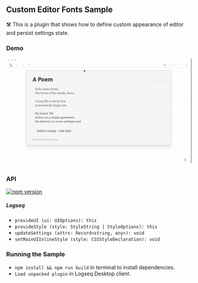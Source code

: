 ## Custom Editor Fonts Sample

🛠 This is a plugin that shows how to define custom appearance of editor and persist settings state.

### Demo

![demo](./demo.gif)

### API

[![npm version](https://badge.fury.io/js/%40logseq%2Flibs.svg)](https://badge.fury.io/js/%40logseq%2Flibs)

##### Logseq

- `provideUI (ui: UIOptions): this`
- `provideStyle (style: StyleString | StyleOptions): this`
- `updateSettings (attrs: Record<string, any>): void`
- `setMainUIInlineStyle (style: CSSStyleDeclaration): void`

### Running the Sample

- `npm install && npm run build` in terminal to install dependencies.
- `Load unpacked plugin` in Logseq Desktop client.
